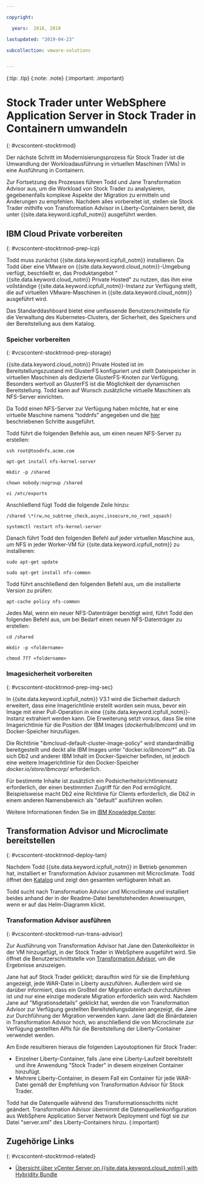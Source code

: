 ```yaml
---

copyright:

  years:  2016, 2019

lastupdated: "2019-04-23"

subcollection: vmware-solutions


---
```


{:tip: .tip}
{:note: .note}
{:important: .important}

# Stock Trader unter WebSphere Application Server in Stock Trader in Containern umwandeln
{: #vcscontent-stocktrmod}

Der nächste Schritt im Modernisierungsprozess für Stock Trader ist die Umwandlung der Workloadausführung in virtuellen Maschinen (VMs) in eine Ausführung in Containern.

Zur Fortsetzung des Prozesses führen Todd und Jane Transformation Advisor aus, um die Workload von Stock Trader zu analysieren, gegebenenfalls komplexe Aspekte der Migration zu ermitteln und Änderungen zu empfehlen. Nachdem alles vorbereitet ist, stellen sie Stock Trader mithilfe von Transformation Advisor in Liberty-Containern bereit, die unter {{site.data.keyword.icpfull_notm}} ausgeführt werden.

## IBM Cloud Private vorbereiten
{: #vcscontent-stocktrmod-prep-icp}

Todd muss zunächst {{site.data.keyword.icpfull_notm}} installieren. Da Todd über eine VMware on {{site.data.keyword.cloud_notm}}-Umgebung verfügt, beschließt er, das Produktangebot "{{site.data.keyword.cloud_notm}} Private Hosted" zu nutzen, das ihm eine vollständige {{site.data.keyword.icpfull_notm}}-Instanz zur Verfügung stellt, die auf virtuellen VMware-Maschinen in {{site.data.keyword.cloud_notm}} ausgeführt wird.

Das Standarddashboard bietet eine umfassende Benutzerschnittstelle für die Verwaltung des Kubernetes-Clusters, der Sicherheit, des Speichers und der Bereitstellung aus dem Katalog.

### Speicher vorbereiten
{: #vcscontent-stocktrmod-prep-storage}

{{site.data.keyword.cloud_notm}} Private Hosted ist im Bereitstellungszustand mit GlusterFS konfiguriert und stellt Dateispeicher in virtuellen Maschinen als dedizierte GlusterFS-Knoten zur Verfügung. Besonders wertvoll an GlusterFS ist die Möglichkeit der dynamischen Bereitstellung. Todd kann auf Wunsch zusätzliche virtuelle Maschinen als NFS-Server einrichten.

Da Todd einen NFS-Server zur Verfügung haben möchte, hat er eine virtuelle Maschine namens "toddnfs" angegeben und die [hier](https://help.ubuntu.com/community/SettingUpNFSHowTo) beschriebenen Schritte ausgeführt.

Todd führt die folgenden Befehle aus, um einen neuen NFS-Server zu erstellen:

`ssh root@toodnfs.acme.com`

`apt-get install nfs-kernel-server`

`mkdir -p /shared`

`chown nobody:nogroup /shared`

`vi /etc/exports`

Anschließend fügt Todd die folgende Zeile hinzu:

`/shared \*(rw,no_subtree_check,async,insecure,no_root_squash)`

`systemctl restart nfs-kernel-server`

Danach führt Todd den folgenden Befehl auf jeder virtuellen Maschine aus, um NFS in jeder Worker-VM für {{site.data.keyword.icpfull_notm}} zu installieren:

`sudo apt-get update`

`sudo apt-get install nfs-common`

Todd führt anschließend den folgenden Befehl aus, um die installierte Version zu prüfen:

`apt-cache policy nfs-common`

Jedes Mal, wenn ein neuer NFS-Datenträger benötigt wird, führt Todd den folgenden Befehl aus, um bei Bedarf einen neuen NFS-Datenträger zu erstellen:

`cd /shared`

`mkdir -p <foldername>`

`chmod 777 <foldername>`

### Imagesicherheit vorbereiten
{: #vcscontent-stocktrmod-prep-img-sec}

In {{site.data.keyword.icpfull_notm}} V3.1 wird die Sicherheit dadurch erweitert, dass eine Imagerichtlinie erstellt worden sein muss, bevor ein Image mit einer Pull-Operation in eine {{site.data.keyword.icpfull_notm}}-Instanz extrahiert werden kann. Die Erweiterung setzt voraus, dass Sie eine Imagerichtlinie für die Position der IBM Images (*dockerhub/ibmcom*) und im Docker-Speicher hinzufügen.

Die Richtlinie "ibmcloud-default-cluster-image-policy" wird standardmäßig bereitgestellt und deckt alle IBM Images unter "docker.io/ibmcom/\*" ab. Da sich Db2 und anderer IBM Inhalt im Docker-Speicher befinden, ist jedoch eine weitere Imagerichtlinie für den Docker-Speicher *docker.io/store/ibmcorp/* erforderlich.

Für bestimmte Inhalte ist zusätzlich ein Podsicherheitsrichtliniensatz erforderlich, der einen bestimmten Zugriff für den Pod ermöglicht. Beispielsweise macht Db2 eine Richtlinie für Clients erforderlich, die Db2 in einem anderen Namensbereich als "default" ausführen wollen.

Weitere Informationen finden Sie im [IBM Knowledge Center](https://www.ibm.com/support/knowledgecenter/SSBS6K_3.1.0/manage_cluster/enable_pod_security.html).

## Transformation Advisor und Microclimate bereitstellen
{: #vcscontent-stocktrmod-deploy-tam}

Nachdem Todd {{site.data.keyword.icpfull_notm}} in Betrieb genommen hat, installiert er Transformation Advisor zusammen mit Microclimate. Todd öffnet den [Katalog](https://www.ibm.com/cloud/private/architecture) und zeigt den gesamten verfügbaren Inhalt an.

Todd sucht nach Transformation Advisor und Microclimate und installiert beides anhand der in der Readme-Datei bereitstehenden Anweisungen, wenn er auf das Helm-Diagramm klickt.

### Transformation Advisor ausführen
{: #vcscontent-stocktrmod-run-trans-advisor}

Zur Ausführung von Transformation Advisor hat Jane den Datenkollektor in der VM hinzugefügt, in der Stock Trader in WebSphere ausgeführt wird. Sie öffnet die Benutzerschnittstelle von [Transformation Advisor](https://developer.ibm.com/recipes/tutorials/using-the-transformation-advisor-on-ibm-cloud-private/), um die Ergebnisse anzuzeigen.

Jane hat auf Stock Trader geklickt; daraufhin wird für sie die Empfehlung angezeigt, jede WAR-Datei in Liberty auszuführen. Außerdem wird sie darüber informiert, dass ein Großteil der Migration einfach durchzuführen ist und nur eine einzige moderate Migration erforderlich sein wird. Nachdem Jane auf "Migrationsdetails" geklickt hat, werden die von Transformation Advisor zur Verfügung gestellten Bereitstellungsdateien angezeigt, die Jane zur Durchführung der Migration verwenden kann. Jane lädt die Binärdateien in Transformation Advisor hoch, wo anschließend die von Microclimate zur Verfügung gestellten APIs für die Bereitstellung der Liberty-Container verwendet werden.

Am Ende resultieren hieraus die folgenden Layoutoptionen für Stock Trader:
* Einzelner Liberty-Container, falls Jane eine Liberty-Laufzeit bereitstellt und ihre Anwendung "Stock Trader" in diesem einzelnen Container hinzufügt.
* Mehrere Liberty-Container, in diesem Fall ein Container für jede WAR-Datei gemäß der Empfehlung von Transformation Advisor für Stock Trader.

Todd hat die Datenquelle während des Transformationsschritts nicht geändert. Transformation Advisor übernimmt die Datenquellenkonfiguration aus WebSphere Application Server Network Deployment und fügt sie zur Datei "server.xml" des Liberty-Containers hinzu.
{:important}

## Zugehörige Links
{: #vcscontent-stocktrmod-related}

* [Übersicht über vCenter Server on {{site.data.keyword.cloud_notm}} with Hybridity Bundle](/docs/services/vmwaresolutions/archiref/vcs?topic=vmware-solutions-vcs-hybridity-intro)
